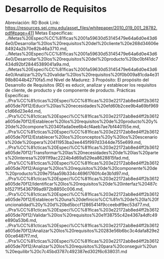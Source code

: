 # Desarrollo de Requisitos

Abreviación: RD
Book Link: https://resources.sei.cmu.edu/asset_files/whitepaper/2010_019_001_28782.pdf#page=411
Metas Específicas: ../Metas%20Especi%CC%81ficas%2001a59630d53145479e64a6d0e43d64e0/Desarrollar%20los%20requisitos%20del%20cliente%20e268d34606e84924a2b70e82b46a3710.md, ../Metas%20Especi%CC%81ficas%2001a59630d53145479e64a6d0e43d64e0/Desarrollar%20los%20requisitos%20del%20producto%20bc0bf41dc7434d92bf28445389041a9a.md, ../Metas%20Especi%CC%81ficas%2001a59630d53145479e64a6d0e43d64e0/Analizar%20y%20validar%20los%20requisitos%20f0b009a81cda4e3198b8044b42710fa5.md
Nivel de Madurez: 3
Propósito: El propósito del Desarrollo de Requisitos (RD) es educir, analizar y
establecer los requisitos de cliente, de producto y de componente de
producto.
Prácticas Específicas: ../Pra%CC%81cticas%20Especi%CC%81ficas%203e22172ab8ed4ff2b3612a605de70f12/Educir%20las%20necesidades%20efd60b2cee9b4a69bf969c1d66d23e4d.md, ../Pra%CC%81cticas%20Especi%CC%81ficas%203e22172ab8ed4ff2b3612a605de70f12/Establecer%20los%20requisitos%20de%20producto%20y%20de%20compone%20340fada0ee6b4cf4aeb7ae7bf440155e.md, ../Pra%CC%81cticas%20Especi%CC%81ficas%203e22172ab8ed4ff2b3612a605de70f12/Establecer%20los%20conceptos%20y%20los%20escenarios%20de%20opera%20411953ba2ee445f997d3344de755e699.md, ../Pra%CC%81cticas%20Especi%CC%81ficas%203e22172ab8ed4ff2b3612a605de70f12/Transformar%20las%20necesidades%20de%20las%20partes%20interesa%20911f9ac2224b4d69a529ea8628815fad.md, ../Pra%CC%81cticas%20Especi%CC%81ficas%203e22172ab8ed4ff2b3612a605de70f12/Asignar%20los%20requisitos%20de%20componente%20de%20producto%209e75faa59b334c46961760fc4e3b1d97.md, ../Pra%CC%81cticas%20Especi%CC%81ficas%203e22172ab8ed4ff2b3612a605de70f12/Identificar%20los%20requisitos%20de%20interfaz%20487cb15271f5436799ad972b8850c006.md, ../Pra%CC%81cticas%20Especi%CC%81ficas%203e22172ab8ed4ff2b3612a605de70f12/Establecer%20una%20definicio%CC%81n%20de%20la%20funcionalidad%20y%20d%20bd5bccf12865414f9cceebdf9ec53d77.md, ../Pra%CC%81cticas%20Especi%CC%81ficas%203e22172ab8ed4ff2b3612a605de70f12/Validar%20los%20requisitos%20e1f38755c42e4367a4dfc49e890a53b6.md, ../Pra%CC%81cticas%20Especi%CC%81ficas%203e22172ab8ed4ff2b3612a605de70f12/Analizar%20los%20requisitos%20283e56b6bc3c4dafa829e200ce6487f7.md, ../Pra%CC%81cticas%20Especi%CC%81ficas%203e22172ab8ed4ff2b3612a605de70f12/Analizar%20los%20requisitos%20para%20conseguir%20un%20equilibr%20c7c45bd3787c492387ed302f6c638031.md